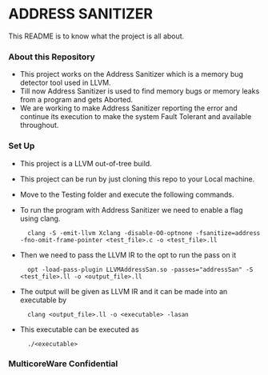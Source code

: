 # ADDRESS SANITIZER #

This README is to know what the project is all about.

### About this Repository ###

* This project works on the Address Sanitizer which is a memory bug detector tool used in LLVM.
* Till now Address Sanitizer is used to find memory bugs or memory leaks from a program and gets Aborted.
* We are working to make Address Sanitizer reporting the error and continue its execution to make the system Fault Tolerant and available throughout. 

### Set Up ###

* This project is a LLVM out-of-tree build.

* This project can be run by just cloning this repo to your Local machine.

* Move to the Testing folder and execute the following commands.

* To run the program with Address Sanitizer we need to enable a flag using clang.


        clang -S -emit-llvm Xclang -disable-O0-optnone -fsanitize=address -fno-omit-frame-pointer <test_file>.c -o <test_file>.ll


* Then we need to pass the LLVM IR to the opt to run the pass on it


        opt -load-pass-plugin LLVMAddressSan.so -passes="addressSan" -S <test_file>.ll -o <output_file>.ll


* The output will be given as LLVM IR and it can be made into an executable by


        clang <output_file>.ll -o <executable> -lasan


* This executable can be executed as


        ./<executable>


### MulticoreWare Confidential ###